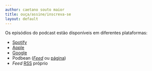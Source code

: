```yaml
---
author: caetano souto maior
title: ouça/assine/inscreva-se
layout: default
---
```


Os episódios do podcast estão disponíveis em diferentes plataformas:

- [Spotify](https://open.spotify.com/show/2ul8vRyxErrrjAGsgI6oYL?si=099PCms6SlWgmyqqxO8hLA)
- [Apple](https://podcasts.apple.com/us/podcast/minist%C3%A9rio-da-ciencia/id1514281883)
- [Google](https://podcasts.google.com/?feed=aHR0cHM6Ly9mZWVkLnBvZGJlYW4uY29tL21pbmlzdGVyaW9kYWNpZW5jaWEvZmVlZC54bWw&ep=14)
-  Podbean ([_Feed_](https://feed.podbean.com/ministeriodaciencia/feed.xml) ou [página](https://ministeriodaciencia.podbean.com/))
- _Feed_ [RSS](https://ministeriodaciencia.github.io/feed.xml)  próprio

